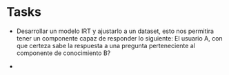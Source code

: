 # Tasks

- Desarrollar un modelo IRT y ajustarlo a un dataset, esto nos permitira tener un componente capaz de responder lo siguiente: El usuario A, con que certeza sabe la respuesta a una pregunta perteneciente al componente de conocimiento B?

- 